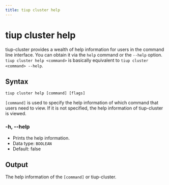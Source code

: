 ```yaml
---
title: tiup cluster help
---
```


# tiup cluster help

tiup-cluster provides a wealth of help information for users in the command line interface. You can obtain it via the `help` command or the `--help` option. `tiup cluster help <command>` is basically equivalent to `tiup cluster <command> --help`.

## Syntax

```shell
tiup cluster help [command] [flags]
```

`[command]` is used to specify the help information of which command that users need to view. If it is not specified, the help information of tiup-cluster is viewed.

### -h, --help

- Prints the help information.
- Data type: `BOOLEAN`
- Default: false

## Output

The help information of the `[command]` or tiup-cluster.